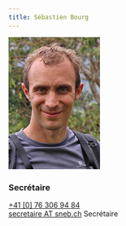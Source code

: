```yaml
---
title: Sébastien Bourg  
---
```

![](img.jpg?classes=img-rounded,img-reponsive&cropResize=180,263)
### Secrétaire  
 [+41 [0] 76 306 94 84](tel:+41763069484)  
[secretaire AT sneb.ch](mailto:secretaire@sneb.ch)
Secrétaire
